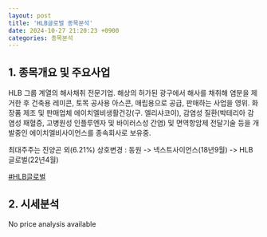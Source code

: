 ```yaml
---
layout: post
title: 'HLB글로벌 종목분석'
date: 2024-10-27 21:20:23 +0900
categories: 종목분석
---
```


## 1. 종목개요 및 주요사업

HLB 그룹 계열의 해사채취 전문기업. 해상의 허가된 광구에서 해사를 채취해 염분을 제거한 후 건축용 레미콘, 토목 공사용 아스콘, 매립용으로 공급, 판매하는 사업을 영위. 화장품 제조 및 판매업체 에이치엘비생활건강(구. 엘리샤코이), 감염성 질환(박테리아 감염성 패혈증, 고병원성 인플루엔자 및 바이러스성 간염) 및 면역항암제 전달기술 등을 개발중인 에이치엘비사이언스를 종속회사로 보유중.

최대주주는 진양곤 외(6.21%) 상호변경 : 동원 -> 넥스트사이언스(18년9월) -> HLB글로벌(22년4월)

[#HLB글로벌](#)

## 2. 시세분석

No price analysis available
